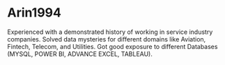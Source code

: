 # Arin1994
Experienced with a demonstrated history of working in service industry companies. Solved data mysteries for different domains like Aviation, Fintech, Telecom, and Utilities. Got good exposure to different Databases (MYSQL, POWER BI, ADVANCE EXCEL, TABLEAU).
